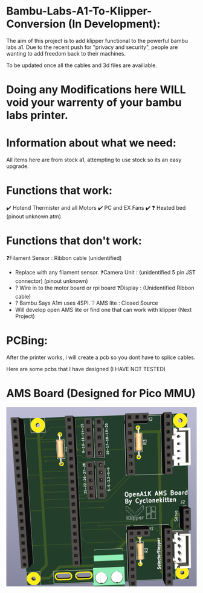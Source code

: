 # Bambu-Labs-A1-To-Klipper-Conversion (In Development):

The aim of this project is to add klipper functional to the powerful bambu labs a1.
Due to the recent push for "privacy and security", people are wanting to add freedom back to their machines.

To be updated once all the cables and 3d files are availiable.


# Doing any Modifications here WILL void your warrenty of your bambu labs printer.

# Information about what we need:
All items here are from stock a1, attempting to use stock so its an easy upgrade.


# Functions that work:
✔️ Hotend Thermister and all Motors
✔️ PC and EX Fans
✔️
❓ Heated bed (pinout unknown atm)
# Functions that don't work:
❓Filament Sensor : Ribbon cable (unidentified)
- Replace with any filament sensor.
❓Camera Unit : (unidentified 5 pin JST connector) (pinout unknown)
- ? Wire in to the motor board or rpi board
❓Display : (Unidentified Ribbon cable)
- ? Bambu Says A1m uses 4SPI.
❔ AMS lite : Closed Source
- Will develop open AMS lite or find one that can work with klipper (Next Project)

# PCBing:
After the printer works, i will create a pcb so you dont have to splice cables.

Here are some pcbs that I have designed (I HAVE NOT TESTED)

# AMS Board (Designed for Pico MMU)

![A1K AMS Board](Images\OpenA1K_AMSBoard.png)
